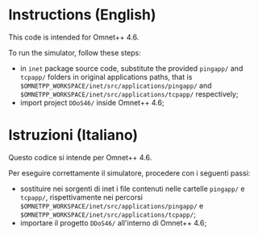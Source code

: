 # Instructions (English)

This code is intended for Omnet++ 4.6.

To run the simulator, follow these steps:
- in `inet` package source code, substitute the provided `pingapp/` and `tcpapp/` folders in original applications paths, that is `$OMNETPP_WORKSPACE/inet/src/applications/pingapp/` and `$OMNETPP_WORKSPACE/inet/src/applications/tcpapp/` respectively;
- import project `DDoS46/` inside Omnet++ 4.6;

# Istruzioni (Italiano)

Questo codice si intende per Omnet++ 4.6.

Per eseguire correttamente il simulatore, procedere con i seguenti passi:
- sostituire nei sorgenti di inet i file contenuti nelle cartelle `pingapp/` e `tcpapp/`, rispettivamente nei percorsi `$OMNETPP_WORKSPACE/inet/src/applications/pingapp/` e `$OMNETPP_WORKSPACE/inet/src/applications/tcpapp/`;
- importare il progetto `DDoS46/` all'interno di Omnet++ 4.6;
